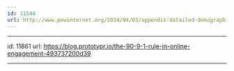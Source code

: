 ```yaml
---
id: 11544
url: http://www.pewinternet.org/2014/04/03/appendix-detailed-demographic-tables/
---
```



---
id: 11861
url: https://blog.prototypr.io/the-90-9-1-rule-in-online-engagement-493737200d39

---

